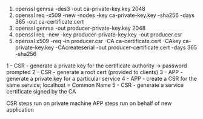 1. openssl genrsa -des3 -out ca-private-key.key 2048
2. openssl req -x509 -new -nodes -key ca-private-key.key -sha256 -days 365 -out ca-certificate.cert
3. openssl genrsa -out producer-private-key.key 2048
4. openssl req -new -key producer-private-key.key -out producer.csr
5. openssl x509 -req -in producer.csr -CA ca-certificate.cert -CAkey ca-private-key.key -CAcreateserial -out producer-certificate.cert -days 365 -sha256

1 - CSR - generate a private key for the certificate authority -> password prompted
2 - CSR - generate a root cert (provided to clients)
3 - APP - generate a private key for a particular service
4 - APP - create a CSR for the same service; localhost = Common Name
5 - CSR - generate a service certificate signed by the CA 

CSR steps run on private machine
APP steps run on behalf of new application